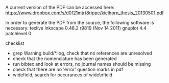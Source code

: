 A current version of the PDF can be accessed here:
https://www.dropbox.com/s/d0f21mtrt8rippe/kielhorn_thesis_20130501.pdf

In order to generate the PDF from the source, the following software is necessary:
texlive
Inkscape 0.48.2 r9819 (Nov 14 2011)
gnuplot 4.4 patchlevel 0

checklist

* grep Warning build/*.log, check that no references are unresolved
* check that the nomenclature has been generated
* run bibtex and look at errors, no journal names should be missing
* check that there are no 'error' question marks in pdf
* widefield, search for occurances of wide\nfield
